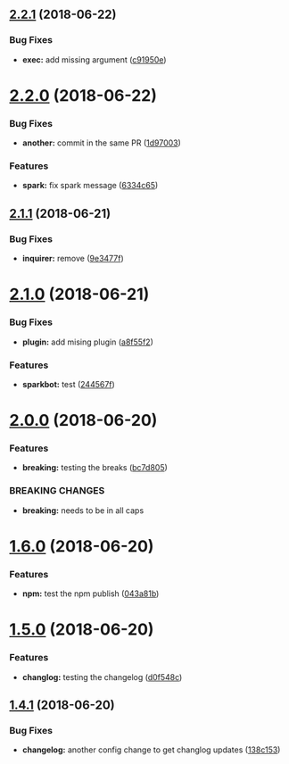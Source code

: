 ## [2.2.1](https://github.com/collab-ui/automatetest/compare/v2.2.0...v2.2.1) (2018-06-22)


### Bug Fixes

* **exec:** add missing argument ([c91950e](https://github.com/collab-ui/automatetest/commit/c91950e))

# [2.2.0](https://github.com/collab-ui/automatetest/compare/v2.1.1...v2.2.0) (2018-06-22)


### Bug Fixes

* **another:** commit in the same PR ([1d97003](https://github.com/collab-ui/automatetest/commit/1d97003))


### Features

* **spark:** fix spark message ([6334c65](https://github.com/collab-ui/automatetest/commit/6334c65))

## [2.1.1](https://github.com/collab-ui/automatetest/compare/v2.1.0...v2.1.1) (2018-06-21)


### Bug Fixes

* **inquirer:** remove ([9e3477f](https://github.com/collab-ui/automatetest/commit/9e3477f))

# [2.1.0](https://github.com/collab-ui/automatetest/compare/v2.0.0...v2.1.0) (2018-06-21)


### Bug Fixes

* **plugin:** add mising plugin ([a8f55f2](https://github.com/collab-ui/automatetest/commit/a8f55f2))


### Features

* **sparkbot:** test ([244567f](https://github.com/collab-ui/automatetest/commit/244567f))

# [2.0.0](https://github.com/collab-ui/automatetest/compare/v1.6.0...v2.0.0) (2018-06-20)


### Features

* **breaking:** testing the breaks ([bc7d805](https://github.com/collab-ui/automatetest/commit/bc7d805))


### BREAKING CHANGES

* **breaking:** needs to be in all caps

# [1.6.0](https://github.com/collab-ui/automatetest/compare/v1.5.0...v1.6.0) (2018-06-20)


### Features

* **npm:** test the npm publish ([043a81b](https://github.com/collab-ui/automatetest/commit/043a81b))

# [1.5.0](https://github.com/collab-ui/automatetest/compare/v1.4.1...v1.5.0) (2018-06-20)


### Features

* **changlog:** testing the changelog ([d0f548c](https://github.com/collab-ui/automatetest/commit/d0f548c))

## [1.4.1](https://github.com/collab-ui/automatetest/compare/v1.4.0...v1.4.1) (2018-06-20)


### Bug Fixes

* **changelog:** another config change to get changlog updates ([138c153](https://github.com/collab-ui/automatetest/commit/138c153))
